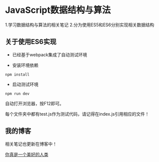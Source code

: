 # JavaScript数据结构与算法

1.学习数据结构与算法的相关笔记
2.分为使用ES5和ES6分别实现相关数据结构

## 关于使用ES6实现

- 已经基于webpack集成了自动测试环境

- 安装环境依赖

```
npm install
```

- 启动测试环境

```
npm run dev
```

自动打开浏览器，按F12即可。

每个文件夹中都有test.js作为测试代码，请记得在index.js引用相应的文件！

## 我的博客

相关笔记也更新在博客中！

[你真是一个美好的人类](https://blog.juanertu.com/categories/JavaScript/数据结构和算法/)

